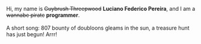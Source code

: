 Hi, my name is ~~Guybrush Threepwood~~ **Luciano Federico Pereira**, and I am a ~~wannabe pirate~~ **programmer**.<br><br>A short song: 807 bounty of doubloons gleams in the sun, a treasure hunt has just begun! Arrr!
